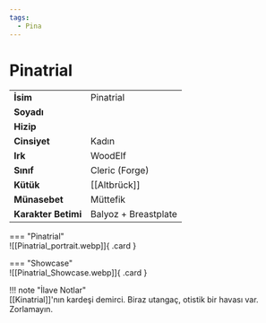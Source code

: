 ```yaml
---
tags:
  - Pina
---  
```

# Pinatrial   
  
<div class="grid" markdown>  
  
|  |  |  
|---|---|  
| **İsim** | Pinatrial |  
| **Soyadı** |  |  
| **Hizip** |  |  
| **Cinsiyet** | Kadın |  
| **Irk** | WoodElf |  
| **Sınıf** | Cleric (Forge) |  
| **Kütük** | [[Altbrück]] |  
| **Münasebet** | Müttefik |  
| **Karakter Betimi** | Balyoz + Breastplate |  
  
  
=== "Pinatrial"  
	![[Pinatrial_portrait.webp]]{ .card }  
  
=== "Showcase"  
	![[Pinatrial_Showcase.webp]]{ .card }  
  
</div>  
  
!!! note "İlave Notlar"  
	[[Kinatrial]]'nın kardeşi demirci. Biraz utangaç, otistik bir havası var. Zorlamayın.  
